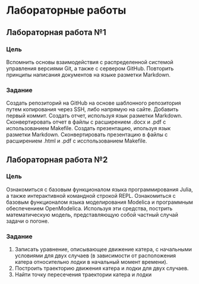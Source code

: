 # Лабораторные работы
## Лабораторная работа №1
### Цель
Вспомнить основы взаимодействия с распределенной системой управления версиями Git, а также с сервером GitHub. Повторить принципы написания документов на языке разметки Markdown.
### Задание
Создать репозиторий на GitHub на основе шаблонного репозитория путем копирования через SSH, либо напрямую на сайте. Добавить первый коммит. Создать отчет, используя язык разметки Markdown. Сконвертировать отчет в файлы с расширением .docx и .pdf с использованием Makefile. Создать презентацию, ипользуя язык разметки Markdown. Сконвертировать презентацию в файлы с расширением .html и .pdf с исспользованием Makefile.

## Лабораторная работа №2
### Цель
Ознакомиться с базовым функционалом языка программирования Julia, а также интерактивной командной строкой REPL. Ознакомиться с базовым функционалом языка моделирования Modelica и программным обеспечением OpenModelica. Используя эти средства, пострить математическую модель, представляющую собой частный случай задачи о погоне.
### Задание
1. Записать уравнение, описывающее движение катера, с начальными условиями для двух случаев (в зависимости от расположения катера относительно лодки в начальный момент времени).
1. Построить траекторию движения катера и лодки для двух случаев.
1. Найти точку пересечения траектории катера и лодки
